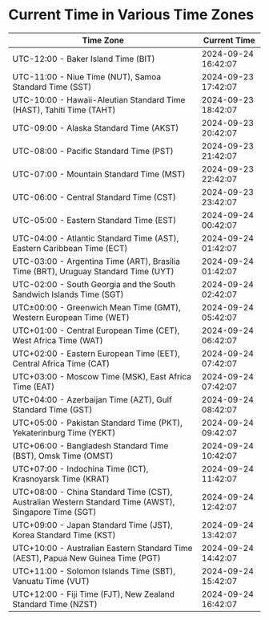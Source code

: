 # Current Time in Various Time Zones

| Time Zone | Current Time |
|-----------|--------------|
| UTC-12:00 - Baker Island Time (BIT) | 2024-09-24 16:42:07 |
| UTC-11:00 - Niue Time (NUT), Samoa Standard Time (SST) | 2024-09-23 17:42:07 |
| UTC-10:00 - Hawaii-Aleutian Standard Time (HAST), Tahiti Time (TAHT) | 2024-09-23 18:42:07 |
| UTC-09:00 - Alaska Standard Time (AKST) | 2024-09-23 20:42:07 |
| UTC-08:00 - Pacific Standard Time (PST) | 2024-09-23 21:42:07 |
| UTC-07:00 - Mountain Standard Time (MST) | 2024-09-23 22:42:07 |
| UTC-06:00 - Central Standard Time (CST) | 2024-09-23 23:42:07 |
| UTC-05:00 - Eastern Standard Time (EST) | 2024-09-24 00:42:07 |
| UTC-04:00 - Atlantic Standard Time (AST), Eastern Caribbean Time (ECT) | 2024-09-24 01:42:07 |
| UTC-03:00 - Argentina Time (ART), Brasília Time (BRT), Uruguay Standard Time (UYT) | 2024-09-24 01:42:07 |
| UTC-02:00 - South Georgia and the South Sandwich Islands Time (SGT) | 2024-09-24 02:42:07 |
| UTC±00:00 - Greenwich Mean Time (GMT), Western European Time (WET) | 2024-09-24 05:42:07 |
| UTC+01:00 - Central European Time (CET), West Africa Time (WAT) | 2024-09-24 06:42:07 |
| UTC+02:00 - Eastern European Time (EET), Central Africa Time (CAT) | 2024-09-24 07:42:07 |
| UTC+03:00 - Moscow Time (MSK), East Africa Time (EAT) | 2024-09-24 07:42:07 |
| UTC+04:00 - Azerbaijan Time (AZT), Gulf Standard Time (GST) | 2024-09-24 08:42:07 |
| UTC+05:00 - Pakistan Standard Time (PKT), Yekaterinburg Time (YEKT) | 2024-09-24 09:42:07 |
| UTC+06:00 - Bangladesh Standard Time (BST), Omsk Time (OMST) | 2024-09-24 10:42:07 |
| UTC+07:00 - Indochina Time (ICT), Krasnoyarsk Time (KRAT) | 2024-09-24 11:42:07 |
| UTC+08:00 - China Standard Time (CST), Australian Western Standard Time (AWST), Singapore Time (SGT) | 2024-09-24 12:42:07 |
| UTC+09:00 - Japan Standard Time (JST), Korea Standard Time (KST) | 2024-09-24 13:42:07 |
| UTC+10:00 - Australian Eastern Standard Time (AEST), Papua New Guinea Time (PGT) | 2024-09-24 14:42:07 |
| UTC+11:00 - Solomon Islands Time (SBT), Vanuatu Time (VUT) | 2024-09-24 15:42:07 |
| UTC+12:00 - Fiji Time (FJT), New Zealand Standard Time (NZST) | 2024-09-24 16:42:07 |
